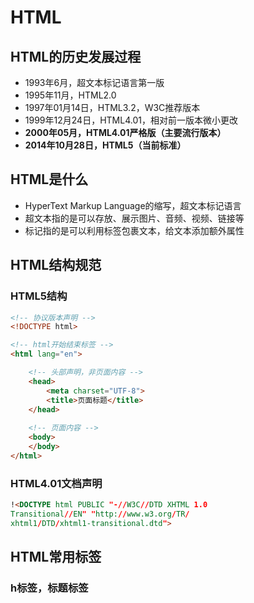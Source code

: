 # HTML

## HTML的历史发展过程

* 1993年6月，超文本标记语言第一版
* 1995年11月，HTML2.0
* 1997年01月14日，HTML3.2，W3C推荐版本
* 1999年12月24日，HTML4.01，相对前一版本微小更改
* **2000年05月，HTML4.01严格版（主要流行版本）**
* **2014年10月28日，HTML5（当前标准）**

## HTML是什么

* HyperText Markup Language的缩写，超文本标记语言
* 超文本指的是可以存放、展示图片、音频、视频、链接等
* 标记指的是可以利用标签包裹文本，给文本添加额外属性

## HTML结构规范

### HTML5结构

```html
<!-- 协议版本声明 -->
<!DOCTYPE html>

<!-- html开始结束标签 -->
<html lang="en">

    <!-- 头部声明，非页面内容 -->
    <head>
        <meta charset="UTF-8">
        <title>页面标题</title>
    </head>
    
    <!-- 页面内容 -->
    <body>
    </body>
</html>
```

### HTML4.01文档声明

```html
!<DOCTYPE html PUBLIC "-//W3C//DTD XHTML 1.0 
Transitional//EN" "http://www.w3.org/TR/
xhtml1/DTD/xhtml1-transitional.dtd">
```



## HTML常用标签

### h标签，标题标签

```html
```





















































